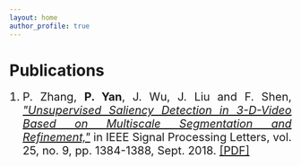 ```yaml
---
layout: home
author_profile: true
---
```


# Publications

<ol>
<li style="font-size:20px; text-align:justify">P. Zhang, <b>P. Yan</b>, J. Wu, J. Liu and F. Shen, <u><i>"Unsupervised Saliency Detection in 3-D-Video Based on Multiscale Segmentation and Refinement,"</i></u> in IEEE Signal Processing Letters, vol. 25, no. 9, pp. 1384-1388, Sept. 2018. <a href="https://ieeexplore.ieee.org/stamp/stamp.jsp?tp=&arnumber=8412576">[PDF]</a></li>

</ol>